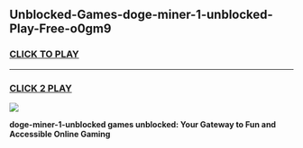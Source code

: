 
## Unblocked-Games-doge-miner-1-unblocked-Play-Free-o0gm9
<h3>
<a href="https://premium76.site?title=doge-miner-1-unblocked&ref=12A">CLICK TO PLAY</a></h3>
<hr>

<h3>
<a href="https://premium76.site?title=doge-miner-1-unblocked&ref=12A">CLICK 2 PLAY</a>
  
</h3>

<a href="https://premium76.site?title=doge-miner-1-unblocked&ref=12A"><img src="https://clearcache.store/games.png"></a>


**doge-miner-1-unblocked games unblocked: Your Gateway to Fun and Accessible Online Gaming**
